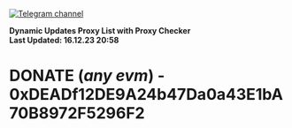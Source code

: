 [![Telegram channel](https://img.shields.io/endpoint?url=https://runkit.io/damiankrawczyk/telegram-badge/branches/master?url=https://t.me/n4z4v0d)](https://t.me/n4z4v0d) 

**Dynamic Updates Proxy List with Proxy Checker**  
**Last Updated: 16.12.23 20:58**

# DONATE (_any evm_) - 0xDEADf12DE9A24b47Da0a43E1bA70B8972F5296F2
